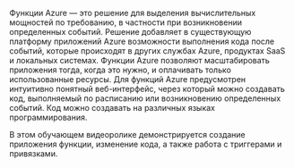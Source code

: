 Функции Azure — это решение для выделения вычислительных мощностей по требованию, в частности при возникновении определенных событий. Решение добавляет в существующую платформу приложений Azure возможности выполнения кода после событий, которые происходят в других службах Azure, продуктах SaaS и локальных системах. Функции Azure позволяют масштабировать приложения тогда, когда это нужно, и оплачивать только использованные ресурсы. Для функций Azure предусмотрен интуитивно понятный веб-интерфейс, через который можно создавать код, выполняемый по расписанию или возникновению определенных событий. Код можно создавать на различных языках программирования. 

В этом обучающем видеоролике демонстрируется создание приложения функции, изменение кода, а также работа с триггерами и привязками.



<!--HONumber=Nov16_HO2-->


